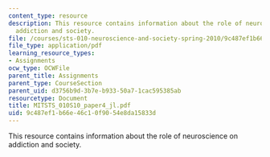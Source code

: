 ```yaml
---
content_type: resource
description: This resource contains information about the role of neuroscience on
  addiction and society.
file: /courses/sts-010-neuroscience-and-society-spring-2010/9c487ef1b66e46c10f9054e8da15833d_MITSTS_010S10_paper4_jl.pdf
file_type: application/pdf
learning_resource_types:
- Assignments
ocw_type: OCWFile
parent_title: Assignments
parent_type: CourseSection
parent_uid: d3756b9d-3b7e-b933-50a7-1cac595385ab
resourcetype: Document
title: MITSTS_010S10_paper4_jl.pdf
uid: 9c487ef1-b66e-46c1-0f90-54e8da15833d
---
```

This resource contains information about the role of neuroscience on addiction and society.

